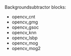 Backgroundsubtractor blocks:
  * opencv_cnt
  * opencv_gmg
  * opencv_gsoc
  * opencv_knn
  * opencv_lsbp
  * opencv_mog
  * opencv_mog2
  
